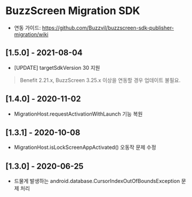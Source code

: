 # BuzzScreen Migration SDK 
- 연동 가이드: https://github.com/Buzzvil/buzzscreen-sdk-publisher-migration/wiki

## [1.5.0] - 2021-08-04
* [UPDATE] targetSdkVersion 30 지원
> Benefit 2.21.x, BuzzScreen 3.25.x 이상을 연동할 경우 업데이트 불필요.

## [1.4.0] - 2020-11-02
* MigrationHost.requestActivationWithLaunch 기능 복원

## [1.3.1] - 2020-10-08
* MigrationHost.isLockScreenAppActivated() 오동작 문제 수정

## [1.3.0] - 2020-06-25
* 드물게 발생하는 android.database.CursorIndexOutOfBoundsException 문제 처리
